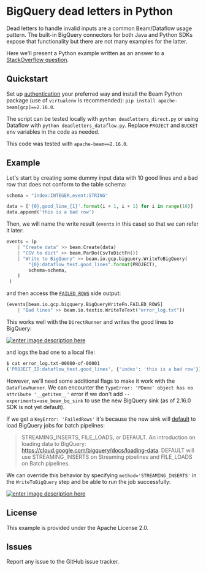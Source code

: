 # BigQuery dead letters in Python

Dead letters to handle invalid inputs are a common Beam/Dataflow usage pattern. The built-in BigQuery connectors for both Java and Python SDKs expose that functionality but there are not many examples for the latter.

Here we'll present a Python example written as an answer to a [StackOverflow question](https://stackoverflow.com/questions/59102519/monitoring-writetobigquery/).

## Quickstart

Set up [authentication](https://cloud.google.com/docs/authentication/) your preferred way and install the Beam Python package (use of `virtualenv` is recommended): `pip install apache-beam[gcp]==2.16.0`.

The script can be tested locally with `python deadletters_direct.py` or using Dataflow with `python deadletters_dataflow.py`. Replace `PROJECT` and `BUCKET` env variables in the code as needed.

This code was tested with `apache-beam==2.16.0`.

## Example

Let's start by creating some dummy input data with 10 good lines and a bad row that does not conform to the table schema:

```python
schema = "index:INTEGER,event:STRING"

data = ['{0},good_line_{1}'.format(i + 1, i + 1) for i in range(10)]
data.append('this is a bad row')
```

Then, we will name the write result (`events` in this case) so that we can refer it later:

```python
events = (p
    | "Create data" >> beam.Create(data)
    | "CSV to dict" >> beam.ParDo(CsvToDictFn())
    | "Write to BigQuery" >> beam.io.gcp.bigquery.WriteToBigQuery(
        "{0}:dataflow_test.good_lines".format(PROJECT),
        schema=schema,
    )
 )
```

and then access the [`FAILED_ROWS`](https://github.com/apache/beam/blob/release-2.16.0/sdks/python/apache_beam/io/gcp/bigquery.py#L883) side output:

```python
(events[beam.io.gcp.bigquery.BigQueryWriteFn.FAILED_ROWS]
    | "Bad lines" >> beam.io.textio.WriteToText("error_log.txt"))
```

This works well with the `DirectRunner` and writes the good lines to BigQuery:

[![enter image description here][1]][1]

and logs the bad one to a local file:

```bash
$ cat error_log.txt-00000-of-00001 
('PROJECT_ID:dataflow_test.good_lines', {'index': 'this is a bad row'})
```

However, we'll need some additional flags to make it work with the `DataflowRunner`. We can encounter the `TypeError: 'PDone' object has no attribute '__getitem__'` error if we don't add `--experiments=use_beam_bq_sink` to use the new BigQuery sink (as of 2.16.0 SDK is not yet default).

If we get a `KeyError: 'FailedRows'` it's because the new sink will [default](https://github.com/apache/beam/blob/release-2.16.0/sdks/python/apache_beam/io/gcp/bigquery.py#L993) to load BigQuery jobs for batch pipelines:

> STREAMING_INSERTS, FILE_LOADS, or DEFAULT. An introduction on loading data to BigQuery: https://cloud.google.com/bigquery/docs/loading-data.
> DEFAULT will use STREAMING_INSERTS on Streaming pipelines and FILE_LOADS on Batch pipelines.

We can override this behavior by specifying `method='STREAMING_INSERTS'` in the `WriteToBigQuery` step and be able to run the job successfully:

[![enter image description here][2]][2]


  [1]: https://i.stack.imgur.com/yCcjy.png
  [2]: https://i.stack.imgur.com/qEEdb.png

## License

This example is provided under the Apache License 2.0.

## Issues

Report any issue to the GitHub issue tracker.
